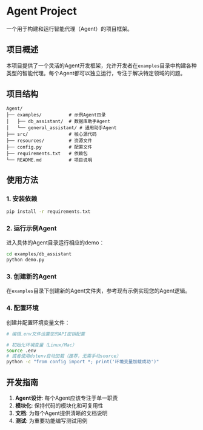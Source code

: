 # Agent Project

一个用于构建和运行智能代理（Agent）的项目框架。

## 项目概述

本项目提供了一个灵活的Agent开发框架，允许开发者在`examples`目录中构建各种类型的智能代理。每个Agent都可以独立运行，专注于解决特定领域的问题。

## 项目结构

```
Agent/
├── examples/          # 示例Agent目录
│   ├── db_assistant/  # 数据库助手Agent
│   └── general_assistant/ # 通用助手Agent
├── src/               # 核心源代码
├── resources/         # 资源文件
├── config.py          # 配置文件
├── requirements.txt   # 依赖包
└── README.md          # 项目说明
```

## 使用方法

### 1. 安装依赖
```bash
pip install -r requirements.txt
```

### 2. 运行示例Agent
进入具体的Agent目录运行相应的demo：
```bash
cd examples/db_assistant
python demo.py
```

### 3. 创建新的Agent
在`examples`目录下创建新的Agent文件夹，参考现有示例实现您的Agent逻辑。

### 4. 配置环境
创建并配置环境变量文件：
```bash
# 编辑.env文件设置您的API密钥配置

# 初始化环境变量（Linux/Mac）
source .env
# 或者使用dotenv自动加载（推荐，无需手动source）
python -c "from config import *; print('环境变量加载成功')"
```

## 开发指南

1. **Agent设计**: 每个Agent应该专注于单一职责
2. **模块化**: 保持代码的模块化和可复用性
3. **文档**: 为每个Agent提供清晰的文档说明
4. **测试**: 为重要功能编写测试用例